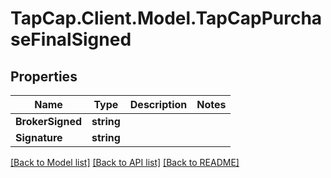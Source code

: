 # TapCap.Client.Model.TapCapPurchaseFinalSigned
## Properties

Name | Type | Description | Notes
------------ | ------------- | ------------- | -------------
**BrokerSigned** | **string** |  | 
**Signature** | **string** |  | 

[[Back to Model list]](../README.md#documentation-for-models) [[Back to API list]](../README.md#documentation-for-api-endpoints) [[Back to README]](../README.md)

